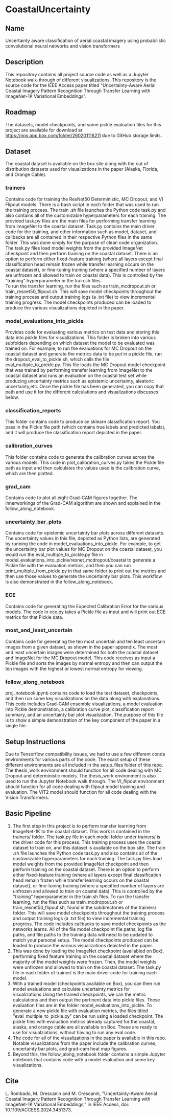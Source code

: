 # CoastalUncertainty


## Name
Uncertainty aware classification of aerial coastal imagery using probabilistic convolutional neural networks and vision transformers

## Description
This repository contains all project source code as well as a Jupyter Notebook walk-through of different visualizations. This repository is the source code for the IEEE Access paper titled "Uncertainty-Aware Aerial Coastal Imagery Pattern Recognition Through Transfer Learning with ImageNet-1K Variational Embeddings".

## Roadmap
The datasets, model checkpoints, and some pickle evaluation files for this project are available for download at https://nps.app.box.com/folder/260201116211 due to GitHub storage limits.

## Dataset
The coastal dataset is available on the box site along with the out of distribution datasets used for visualizations in the paper (Alaska, Florida, and Orange Cable).

### trainers
Contains code for training the ResNet50 Deterministic, MC Dropout, and VI Flipout models. There is a bash script in each folder that was used to run the training process. The train .sh file launches the Python code task.py and also contains all of the customizable hyperparameters for each training. The provided task.py files are the main files for performing transfer learning from ImageNet to the coastal dataset. Task.py contains the main driver code for the training, and other information such as model, dataset, and callbacks are all contained in their respective Python files in the same folder. This was done simply for the purpose of clean code organization. The task.py files load model weights from the provided ImageNet checkpoint and then perform training on the coastal dataset. There is an option to perform either fixed-feature training (where all layers except final classification head remain frozen while transfer learning occurs on the coastal dataset), or fine-tuning training (where a specified number of layers are unfrozen and allowed to train on coastal data). This is controlled by the "training" hyperparameter in the train.sh files.  
    To run the transfer learning, run the files such as train_mcdropout.sh or train_resnet50_flipout.sh. This will save model checkpoints throughout the training process and output training logs (a .txt file) to view incremental training progress. The model checkpoints produced can be loaded to produce the various visualizations depicted in the paper. 
### model_evaluations_into_pickle
Provides code for evaluating various metrics on test data and storing this data into pickle files for visualizations. This folder is broken into various subfolders depending on which dataset the model to be evaluated was trained on. For example, to run the evaluations for MC Dropout on the coastal dataset and generate the metrics data to be put in a pickle file, run the dropout_eval_to_pickle.sh, which calls the file eval_multiple_to_pickle.py. This file loads the MC Dropout model checkpoint that was trained by performing transfer learning from ImageNet to the coastal dataset and runs an evaluation on the coastal test set while producing uncertainty metrics such as epistemic uncertainty, aleatoric uncertainty,etc. Once the pickle file has been generated, you can copy that path and use it for the different calculations and visualizations discusses below. 
### classification_reports
This folder contains code to produce an sklearn classification report. You pass in the Pickle file path (which contains true labels and predicted labels), and it will produce the classification report depicted in the paper.

### calibration_curves
This folder contains code to generate the calibration curves across the various models. This code in plot_calibration_curves.py takes the Pickle file path as input and then calculates the values used is the calibration curve, which are then plotted. 
### grad_cam 
Contains code to plot all eight Grad-CAM figures together. The innerworkings of the Grad-CAM algorithm are shown and explained in the follow_along_notebook.
### uncertainty_bar_plots
Contains code for epistemic uncertainty bar plots across different datasets. The uncertainty values in this file, depicted as Python lists, are generated by running the code in model_evaluations_into_pickle. For example, to get the uncertainty bar plot values for MC Dropout on the coastal dataset, you would run the eval_multiple_to_pickle.py file in model_evaluations_into_pickle/resnet_mcdropout/coastal to generate a Pickle file with the evaluation metrics, and then you can run print_multiple_from_pickle.py in that same folder to print out the metrics and then use those values to generate the uncertainty bar plots. This workflow is also demonstrated in the follow_along_notebook. 
### ECE
Contains code for generating the Expected Calibration Error for the various models. The code in ece.py takes a Pickle file as input and will print out ECE metrics for that Pickle data. 
### most_and_least_uncertain
Contains code for generating the ten most uncertain and ten least uncertain images from a given dataset, as shown in the paper appendix. The most and least uncertain images were determined for both the coastal dataset and ImageNet for the MC Dropout model. This code receives as input a Pickle file and sorts the images  by normal entropy and then can output the ten images with the highest or lowest normal entropy for viewing. 
### follow_along_notebook
proj_notebook.ipynb contains code to load the test dataset, checkpoints, and then run some key visualizations on the data along with explanations. This code includes Grad-CAM ensemble visualizations, a model evaluation into Pickle demonstration, a calibration curve plot, classification report summary,  and an uncertainty bar plot visualization. The purpose of this file is to show a simple demonstration of the key component of the paper in a single file. 

## Setup Instructions
Due to Tensorflow compatibility issues, we had to use a few different conda environments for various parts of the code. The exact setup of these different environments are all included in the setup_files folder of this repo. The thesis_work environment should function for all code dealing with MC Dropout and deterministic models. The thesis_work environment is also used to run the Jupyter Notebook walk through. The VI_flipout environment should function for all code dealing with flipout model training and evaluation. The ViT2 model should function for all code dealing with the Vision Transformers. 


## Basic Pipeline

1. The first step in this project is to perform transfer learning from ImageNet-1K to the coastal dataset. This work is contained in the trainers/ folder. The task.py file in each model folder under trainers/ is the driver code for this process. This training process uses the coastal dataset to train on, and this dataset is available on the box site. The train .sh file launches the Python code task.py and also contains all of the customizable hyperparameters for each training. The task.py files load model weights from the provided ImageNet checkpoint and then perform training on the coastal dataset. There is an option to perform either fixed-feature training (where all layers except final classification head remain frozen while transfer learning occurs on the coastal dataset), or fine-tuning training (where a specified number of layers are unfrozen and allowed to train on coastal data). This is controlled by the "training" hyperparameter in the train.sh files.  To run the transfer learning, run the files such as train_mcdropout.sh or train_resnet50_flipout.sh, found in the subdirectories of the trainers/ folder. This will save model checkpoints throughout the training process and output training logs (a .txt file) to view incremental training progress. The code includes callbacks to save model checkpoints as the networks learns. All of the file model checkpoint file paths, log file paths, and file paths to the training data will need to be updated to match your personal setup. The model checkpoints produced can be loaded to produce the various visualizations depicted in the paper.
2. This was done by loading the ImageNet checkpoint (availabled on Box), performing fixed feature training on the coastal dataset where the majority of the model weights were frozen. Then, the model weights were unfrozen and allowed to train on the coastal dataset. The task.py file in each folder of trainer/ is the main driver code for training each model. 
3. With a trained model (checkpoints available on Box), you can then run model evaluations and calculate uncertainty metrics for visualizations.Using the trained checkpoints, we can the metric calculations and then output the pertinent data into pickle files. These evaluation files are in the folder model_evaluations_into_pickle. To generate a new pickle file with evaluation metrics, the files titled "eval_multiple_to_pickle.py" can be run using a loaded checkpoint. The pickle files with evaluation metrics already captured for the coastal, alaska, and orange cable are all available on Box. These are ready to use for visualziations, without having to run any eval code. 
4. The code for all of the visualizations in the paper is available in this repo. Notable visualizations from the paper include the calibration curves, uncertainty bar plots, and grad-cam heat map figures. 
5. Beyond this, the follow_along_notebook folder contains a simple Jupyter notebook that contains code with a model evaluation and some key visualizations.

## Cite

L. Rombado, M. Orescanin and M. Orescanin, "Uncertainty-Aware Aerial Coastal Imagery Pattern Recognition Through Transfer Learning with ImageNet-1K Variational Embeddings," in IEEE Access, doi: 10.1109/ACCESS.2024.3451373. 




